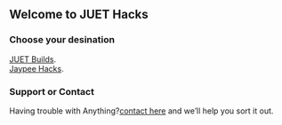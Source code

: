 ## Welcome to JUET Hacks

### Choose your desination

[JUET Builds](https://the-rebooted-coder.github.io/JUET-Builds/).
<br>
[Jaypee Hacks](https://www.jaypee-hacks.live).

### Support or Contact

Having trouble with Anything?[contact here](mailto:connectwithspandan@gmail.com) and we’ll help you sort it out.
